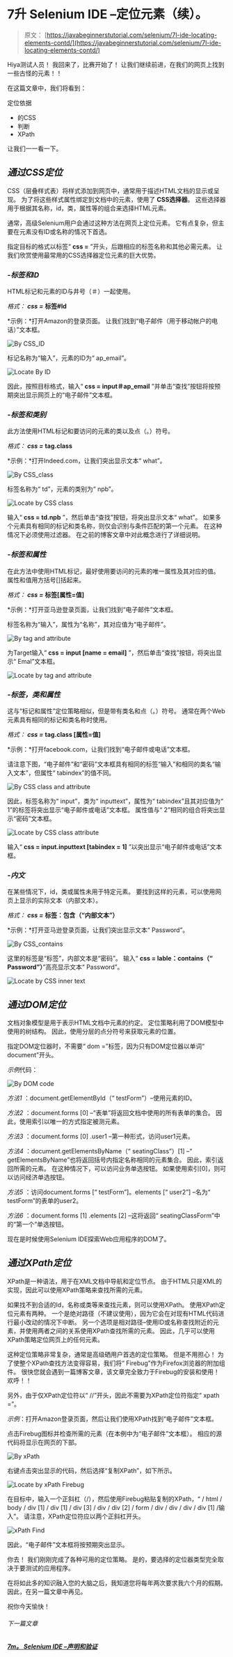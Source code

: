 # 7升 Selenium IDE –定位元素（续）。

> 原文： [https://javabeginnerstutorial.com/selenium/7l-ide-locating-elements-contd/](https://javabeginnerstutorial.com/selenium/7l-ide-locating-elements-contd/)

Hiya测试人员！ 我回来了，比赛开始了！ 让我们继续前进，在我们的网页上找到一些古怪的元素！！

在这篇文章中，我们将看到：

定位依据

*   的CSS
*   判断
*   XPath

让我们一一看一下。

## *通过CSS定位*

CSS（层叠样式表）将样式添加到网页中，通常用于描述HTML文档的显示或呈现。 为了将这些样式属性绑定到文档中的元素，使用了 **CSS选择器**。 这些选择器用于根据其名称，id，类，属性等的组合来选择HTML元素。

通常，高级Selenium用户会通过这种方法在网页上定位元素。 它有点复杂，但主要在元素没有ID或名称的情况下首选。

指定目标的格式以标签“ **css =** ”开头，后跟相应的标签名称和其他必需元素。 让我们欣赏使用最常用的CSS选择器定位元素的巨大优势。

### *-标签和ID*

HTML标记和元素的ID与井号（＃）一起使用。

*格式： **css =*** **标签#Id**

*示例：*打开Amazon的登录页面。 让我们找到“电子邮件（用于移动帐户的电话）”文本框。

![By CSS_ID](img/c464d11aaf26bb8a642ead078102cada.png)

标记名称为“输入”，元素的ID为“ ap_email”。

![Locate By ID](img/ae412ac5da6398f85bf12437d8386198.png)

因此，按照目标格式，输入“ **css = input＃ap_email** ”并单击“查找”按钮将按预期突出显示网页上的“电子邮件”文本框。

### *-标签和类别*

此方法使用HTML标记和要访问的元素的类以及点（。）符号。

*格式： **css =*** **tag.class**

*示例：*打开Indeed.com，让我们突出显示文本“ what”。

![By CSS_class](img/059d57fec394077516938a88ad66891e.png)

标签名称为“ td”，元素的类别为“ npb”。

![Locate by CSS class](img/fd69091c950a308d526a413f62ae1379.png)

输入“ **css = td.npb** ”，然后单击“查找”按钮，将突出显示文本“ what”。 如果多个元素具有相同的标记和类名称，则仅会识别与条件匹配的第一个元素。 在这种情况下必须使用过滤器。 在之前的博客文章中对此概念进行了详细说明。

### *-标签和属性*

在此方法中使用HTML标记，最好使用要访问的元素的唯一属性及其对应的值。 属性和值用方括号[]括起来。

*格式： **css =*** **标签[属性=值]**

*示例：*打开亚马逊登录页面，让我们找到“电子邮件”文本框。

标签名称为“输入”，属性为“名称”，其对应值为“电子邮件”。

![By tag and attribute](img/965ac7926f71a76bcd1b51dfbfe6365e.png)

为Target输入“ **css = input [name = email]** ”，然后单击“查找”按钮，将突出显示“ Emal”文本框。

![Locate by tag and attribute](img/f821e0b2c6decc41fe8d7df47958281c.png)

### *-标签，类和属性*

这与“标记和属性”定位策略相似，但是带有类名和点（。）符号。 通常在两个Web元素具有相同的标记和类名称时使用。

*格式： **css =*** **tag.class [属性=值]**

*示例：*打开facebook.com，让我们找到“电子邮件或电话”文本框。

请注意下图，“电子邮件”和“密码”文本框具有相同的标签“输入”和相同的类名“输入文本”，但属性“ tabindex”的值不同。

![By CSS class and attribute](img/b91a4e300322369f101a56dbd3cc0dcd.png)

因此，标签名称为“ input”，类为“ inputtext”，属性为“ tabindex”且其对应值为“ 1”的标签将突出显示“电子邮件或电话”文本框。 属性值与“ 2”相同的组合将突出显示“密码”文本框。

![Locate by CSS class attribute](img/ccf6fbf393e45f21d2e1a63f075ccdb2.png)

输入“ **css = input.inputtext [tabindex = 1]** ”以突出显示“电子邮件或电话”文本框。

### *-内文*

在某些情况下，id，类或属性未用于特定元素。 要找到这样的元素，可以使用网页上显示的实际文本（内部文本）。

*格式： **css =*** **标签：包含（“内部文本”）**

*示例：*打开亚马逊登录页面，让我们突出显示文本“ Password”。

![By CSS_contains](img/fe3e56af63a93f1541859aef29e819ed.png)

这里的标签是“标签”，内部文本是“密码”。 输入“ **css = lable：contains（“ Password”）**”高亮显示文本“ Password”。

![Locate by CSS inner text](img/daebecadefff14630560844a48675eaa.png)

## *通过DOM定位*

文档对象模型是用于表示HTML文档中元素的约定。 定位策略利用了DOM模型中使用的树结构。 因此，使用分层的点分符号来获取元素的位置。

指定DOM定位器时，不需要“ dom =”标签，因为只有DOM定位器以单词“ document”开头。

*示例*代码：

![By DOM code](img/4451e94cea0e0ce7ff2ee5d23b3bbb79.png)

*方法1* ：document.getElementById（“ testForm”）–使用元素的ID。

*方法2* ：document.forms [0] –“表单”将返回文档中使用的所有表单的集合。 因此，使用索引以唯一的方式指定被测元素。

*方法3* ：document.forms [0] .user1 –第一种形式，访问user1元素。

*方法4* ：document.getElementsByName（“ seatingClass”）[1] –“ getElementsByName”也将返回括号内指定名称相同的元素集合。 因此，索引返回所需的元素。 在这种情况下，可以访问业务单选按钮。 如果使用索引[0]，则可以访问经济单选按钮。

*方法5* ：访问document.forms [“ testForm”]。elements [“ user2”] –名为“ testForm”的表单的user2。

*方法6* ：document.forms [1] .elements [2] –这将返回“ seatingClassForm”中的“第一个”单选按钮。

现在是时候使用Selenium IDE探索Web应用程序的DOM了。

## *通过XPath定位*

XPath是一种语法，用于在XML文档中导航和定位节点。 由于HTML只是XML的实现，因此可以使用XPath策略来查找所需的元素。

如果找不到合适的Id，名称或类等来查找元素，则可以使用XPath。 使用XPath定位元素有两种。 一个是绝对路径（不建议使用），因为它会在对现有HTML代码进行最小改动的情况下中断。 另一个选项是相对路径–使用ID或名称查找附近的元素，并使用两者之间的关系使用XPath查找所需的元素。 因此，几乎可以使用XPath策略定位网页上的任何元素。

这种定位策略非常复杂，通常是高级硒用户首选的定位策略。 但是不用担心！ 为了使整个XPath查找方法变得容易，我们将“ Firebug”作为Firefox浏览器的附加组件。 很快您就会遇到一篇博客文章，该文章完全致力于Firebug的安装和使用！ 欢呼！！

另外，由于仅XPath定位符以“ //”开头，因此不需要为XPath定位符指定“ xpath =”。

*示例*：打开Amazon登录页面，然后让我们使用XPath找到“电子邮件”文本框。

点击Firebug图标并检查所需的元素（在本例中为“电子邮件”文本框）。 相应的源代码将显示在网页的下部。

![By xPath](img/ac45c24ffc9dbff4d1e7409ad7fbd8e1.png)

右键点击突出显示的代码，然后选择“复制XPath”，如下所示。

![Locate by xPath Firebug](img/e67cf8a260f8319cfa31b5a87907c330.png)

在目标中，输入一个正斜杠（/），然后使用Firebug粘贴复制的XPath，“ / html / body / div [1] / div [1] / div [3] / div / div [2] / form / div / div / div / div [1] /输入”。 请注意，XPath定位符应以两个正斜杠开头。

![xPath Find](img/c50693b13adc2029bfd216fc3cb5e3df.png)

因此，“电子邮件”文本框将按预期突出显示。

你去！ 我们刚刚完成了各种可用的定位策略。 是的，要选择的定位器类型完全取决于要测试的应用程序。

在将如此多的知识融入您的大脑之后，我知道您将每年两次要求我六个月的假期。 因此，在另一篇文章中再见。

祝你今天愉快！

###### 下一篇文章

##### [7m。 Selenium IDE –声明和验证](https://javabeginnerstutorial.com/selenium/7m-ide-assert-verify/ "7m. Selenium IDE – Assert and Verify")